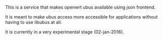 This is a service that makes openwrt ubus available using json frontend. 

It is meant to make ubus access more accessible for applications without having
to use libubus at all. 

It is currently in a very experimental stage (02-jan-2016). 
